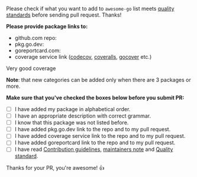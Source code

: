 Please check if what you want to add to `awesome-go` list meets [quality standards](https://github.com/avelino/awesome-go/blob/master/CONTRIBUTING.md#quality-standards) before sending pull request. Thanks!

**Please provide package links to:**

- github.com repo:
- pkg.go.dev:
- goreportcard.com:
- coverage service link ([codecov](https://codecov.io/), [coveralls](https://coveralls.io/), [gocover](http://gocover.io/) etc.)


Very good coverage

**Note**: that new categories can be added only when there are 3 packages or more.

**Make sure that you've checked the boxes below before you submit PR:**
- [ ] I have added my package in alphabetical order.
- [ ] I have an appropriate description with correct grammar.
- [ ] I know that this package was not listed before.
- [ ] I have added pkg.go.dev link to the repo and to my pull request.
- [ ] I have added coverage service link to the repo and to my pull request.
- [ ] I have added goreportcard link to the repo and to my pull request.
- [ ] I have read [Contribution guidelines](https://github.com/avelino/awesome-go/blob/master/CONTRIBUTING.md#contribution-guidelines), [maintainers note](https://github.com/avelino/awesome-go/blob/master/CONTRIBUTING.md#maintainers) and [Quality standard](https://github.com/avelino/awesome-go/blob/master/CONTRIBUTING.md#quality-standard).

Thanks for your PR, you're awesome! :+1:
